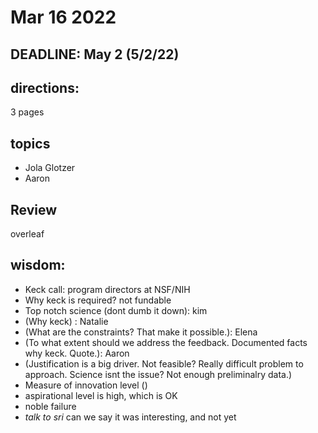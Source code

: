# Mar 16 2022

## DEADLINE: May 2 (5/2/22)

## directions:

3 pages

## topics

+ Jola Glotzer
+ Aaron

## Review

overleaf

## wisdom: 

+ Keck call: program directors at NSF/NIH
+ Why keck is required? not fundable
+ Top notch science (dont dumb it down): kim
+ (Why keck) : Natalie
+ (What are the constraints? That make it possible.): Elena
+ (To what extent should we address the feedback. Documented facts why keck. Quote.): Aaron
+ (Justification is a big driver. Not feasible? Really difficult problem to approach. Science isnt the issue? Not enough preliminalry data.)
+ Measure of innovation level ()
+ aspirational level is high, which is OK
+ noble failure
+ *talk to sri* can we say it was interesting, and not yet 





